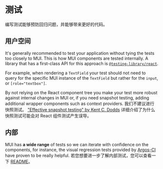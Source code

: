# 测试

<p class="description">编写测试能够预防回归问题，并能够带来更好的代码。</p>

## 用户空间

It's generally recommended to test your application without tying the tests too closely to MUI. This is how MUI components are tested internally. A library that has a first-class API for this approach is [`@testing-library/react`](https://testing-library.com/docs/react-testing-library/intro/).

For example, when rendering a `TextField` your test should not need to query for the specific MUI instance of the `TextField` but rather for the `input`, or `[role="textbox"]`.

By not relying on the React component tree you make your test more robust against internal changes in MUI or, if you need snapshot testing, adding additional wrapper components such as context providers. 我们不建议进行快照测试。 ["Effective snapshot testing" by Kent C. Dodds](https://kentcdodds.com/blog/effective-snapshot-testing) 详细介绍了为什么快照测试可能会对 React 组件测试产生误导。

## 内部

MUI has **a wide range** of tests so we can iterate with confidence on the components, for instance, the visual regression tests provided by [Argos-CI](https://www.argos-ci.com/mui-org/material-ui/builds) have proven to be really helpful. 若您想要进一步了解内部测试，您可以查看一下 [README](https://github.com/mui-org/material-ui/blob/HEAD/test/README.md)。
